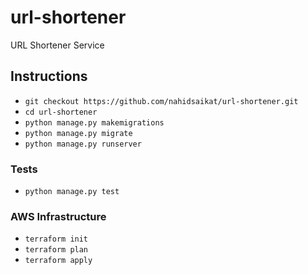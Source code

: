 # url-shortener
URL Shortener Service

## Instructions
* `git checkout https://github.com/nahidsaikat/url-shortener.git`
* `cd url-shortener`
* `python manage.py makemigrations`
* `python manage.py migrate`
* `python manage.py runserver`

### Tests
* `python manage.py test`

### AWS Infrastructure
* `terraform init`
* `terraform plan`
* `terraform apply`
